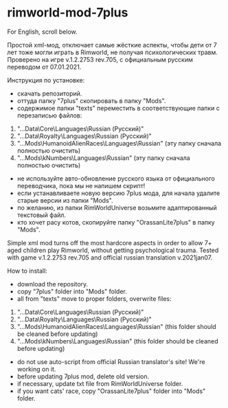 # rimworld-mod-7plus

For English, scroll below.

Простой xml-мод, отключает самые жёсткие аспекты, чтобы дети от 7 лет тоже могли играть в Rimworld, не получая психологических травм. Проверено на игре v.1.2.2753 rev.705, с официальным русским переводом от 07.01.2021.

Инструкция по установке: 

- скачать репозиторий.
- оттуда папку "7plus" скопировать в папку "Mods".
- содержимое папки "texts" переместить в соответствующие папки с перезаписью файлов:
1. "...Data\Core\Languages\Russian (Русский)\"
2. "...Data\Royalty\Languages\Russian (Русский)\"
3. "...Mods\HumanoidAlienRaces\Languages\Russian" (эту папку сначала полностью очистить)
4. "...Mods\kNumbers\Languages\Russian" (эту папку сначала полностью очистить)
- не используйте авто-обновление русского языка от официального переводчика, пока мы не напишем скрипт!
- если устанавливаете новую версию 7plus мода, для начала удалите старые версии из папки "Mods".
- по желанию, из папки RimWorldUniverse возьмите адаптированный текстовый файл.
- кто хочет расу котов, скопируйте папку "OrassanLite7plus" в папку "Mods".

Simple xml mod turns off the most hardcore aspects in order to allow 7+ aged children play Rimworld, without getting psychological trauma. Tested with game v.1.2.2753 rev.705 and official russian translation v.2021jan07.

How to install:
- download the repository.
- copy "7plus" folder into "Mods" folder.
- all from "texts" move to proper folders, overwrite files:
1. "...Data\Core\Languages\Russian (Русский)\"
2. "...Data\Royalty\Languages\Russian (Русский)\"
3. "...Mods\HumanoidAlienRaces\Languages\Russian" (this folder should be cleaned before updating)
4. "...Mods\kNumbers\Languages\Russian" (this folder should be cleaned before updating)
- do not use auto-script from official Russian translator's site! We're working on it.
- before updating 7plus mod, delete old version.
- if necessary, update txt file from RimWorldUniverse folder.
- if you want cats' race, copy "OrassanLite7plus" folder into "Mods" folder.
